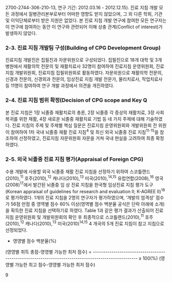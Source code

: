 2700-2744-306-210-13, 연구 기간: 2012.03.16 - 2012.12.15). 진료 지침 개발 모든 과정에서 질병관리본부로부터 어떠한 영향도 받지 않았으며, 그 외 다른 학회, 기관 및 이익단체로부터 받은 지원은 없었다. 본 진료 지침 개발 연구에 참여한 모든 연구자는 이 연구에 참여하는 동안 이 연구와 관련되어 이해 상충 관계(Conflict of interest)가 발생하지 않았다.

### 2-3. 진료 지침 개발팀 구성(Building of CPG Development Group)

진료지침 개발진은 집필진과 자문위원으로 구성되었다. 집필진으로 18개 대학 및 3개 병원에서 재활의학 전문의 및 재활치료사 32명이 참여하여 진료지침 운영위원회, 진료지침 개발위원회, 진료지침 집필위원회로 활동하였다. 자문위원으로 재활의학 전문의, 신경과 전문의, 신경외과 전문의, 임상진료 지침 개발 전문가, 물리치료사, 작업치료사 등 11명이 참여하여 연구 개발 과정에서 의견을 개진하였다.

### 2-4. 진료 지침 범위 확정(Decision of CPG scope and Key Q

본 진료 지침은 1장 뇌졸중 재활치료의 총론, 2장 뇌졸중 각 증상의 재활치료, 3장 사회 복귀를 위한 재활, 4장 새로운 뇌졸중 재활치료 기법 등 네 가지 주제에 대해 기술하였다. 진료 지침의 주제 및 주제별 핵심 질문은 진료지침 운영위원회와 개발위원회 전 위원이 참여하여 1차 국내 뇌졸중 재활 진료 지침<sup>4</sup> 및 최신 외국 뇌졸중 진료 지침<sup>11-15</sup>을 참조하여 선정하였고, 진료지침 자문위원회 자문을 거쳐 국내 현실을 고려하여 최종 확정하였다.

### 2-5. 외국 뇌졸중 진료 지침 평가(Appraisal of Foreign CPG)

수용 개발에 사용할 외국 뇌졸중 재활 진료 지침을 선정하기 위하여 스코틀랜드(2010),<sup>11</sup> 호주(2010),<sup>12</sup> 캐나다(2010),<sup>13</sup> 미국(2010),<sup>14,15</sup> 유럽연합(2008),<sup>16</sup> 영국(2008)<sup>17</sup>에서 발간된 뇌졸중 임 상 진료 지침을 한국형 임상진료 지침 평가 도구(Korean appraisal of guidelines for research and evaluation II; K-AGREE II)<sup>18</sup>로 평가하였다. 1개의 진료 지침을 2명의 연구자가 평가하였으며, ‘개발의 엄격성’ 점수가 56점 만점 중 영역별 점수 60% 이상(영역별 점수 백분율 공식은 단락 아래에 소개)을 획득한 진료 지침을 선택하기로 하였다. Table 1과 같은 평가 결과가 산출되어 진료지침 운영위원회 및 개발위원회의 확인 후 최종적으로 스코틀랜드(2010),<sup>11</sup> 호주(2010),<sup>12</sup> 캐나다(2010),<sup>13</sup> 미국(2010)<sup>14,15</sup> 4 개국의 5개 진료 지침이 참고 지침으로 선정되었다.

* 영영별 점수 백분율(%)

(영영별 취득 총점-영영별 가능한 최저 점수)
= --------------------------------------------------------------------------------------------------- x 100(%)
(영영별 가능한 최고 점수-영영별 가능한 최저 점수)

<PAGE>9